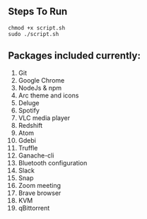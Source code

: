 ## Steps To Run
```
chmod +x script.sh
sudo ./script.sh
```
## Packages included currently:
1.  Git
2.  Google Chrome
3.  NodeJs & npm
4.  Arc theme and icons
5.  Deluge
6.  Spotify
7.  VLC media player
8.  Redshift
9.  Atom
10. Gdebi
11. Truffle
12. Ganache-cli
13. Bluetooth configuration
14. Slack
15. Snap
16. Zoom meeting
17. Brave browser
18. KVM
19. qBittorrent
